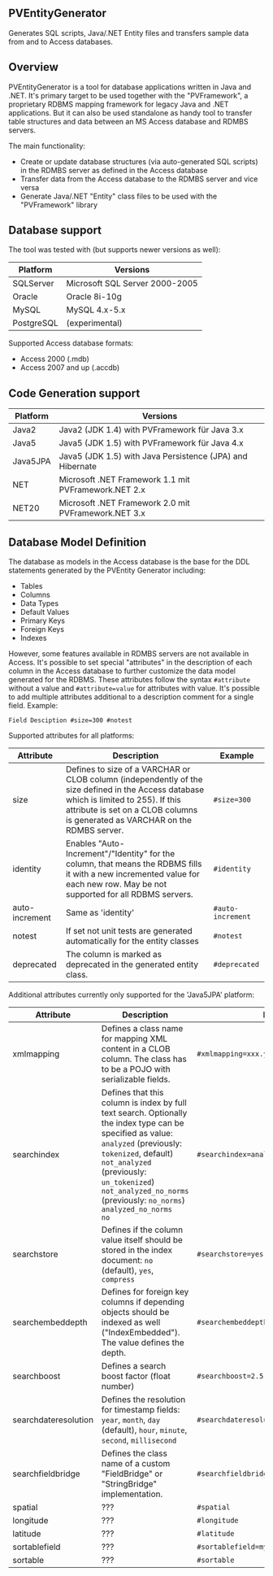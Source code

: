 PVEntityGenerator
-----------------

Generates SQL scripts, Java/.NET Entity files and transfers sample data from and to Access databases.

## Overview

PVEntityGenerator is a tool for database applications written in Java and .NET. It's primary target to be used together with the "PVFramework", a proprietary RDBMS mapping framework for legacy Java and .NET applications. But it can also be used standalone as handy tool to transfer table structures and data between an MS Access database and RDMBS servers.

The main functionality:

* Create or update database structures (via auto-generated SQL scripts) in the RDMBS server as defined in the Access database
* Transfer data from the Access database to the RDMBS server and vice versa
* Generate Java/.NET "Entity" class files to be used with the "PVFramework" library

## Database support

The tool was tested with (but supports newer versions as well):

| Platform   | Versions
|------------|--------------------------------
| SQLServer  | Microsoft SQL Server 2000-2005
| Oracle     | Oracle 8i-10g
| MySQL      | MySQL 4.x-5.x
| PostgreSQL | (experimental)

Supported Access database formats:
* Access 2000 (.mdb)
* Access 2007 and up (.accdb)

## Code Generation support

| Platform   | Versions
|------------|--------------------------------
| Java2      | Java2 (JDK 1.4) with PVFramework für Java 3.x
| Java5      | Java5 (JDK 1.5) with PVFramework für Java 4.x
| Java5JPA   | Java5 (JDK 1.5) with Java Persistence (JPA) and Hibernate
| NET        | Microsoft .NET Framework 1.1 mit PVFramework.NET 2.x
| NET20      | Microsoft .NET Framework 2.0 mit PVFramework.NET 3.x

## Database Model Definition

The database as models in the Access database is the base for the DDL statements generated by the PVEntity Generator including:
* Tables
* Columns
* Data Types
* Default Values
* Primary Keys
* Foreign Keys
* Indexes

However, some features available in RDMBS servers are not available in Access. It's possible to set special "attributes" in the description of each column in the Access database to further customize the data model generated for the RDBMS. These attributes follow the syntax `#attribute` without a value and `#attribute=value` for attributes with value. It's possible to add multiple attributes additional to a description comment for a single field. Example:

```
Field Desciption #size=300 #notest
```

Supported attributes for all platforms:

| Attribute      | Description | Example
|----------------|-------------|----------
| size           | Defines to size of a VARCHAR or CLOB column (independently of the size defined in the Access database which is limited to 255). If this attribute is set on a CLOB columns is generated as VARCHAR on the RDMBS server. | `#size=300`
| identity       | Enables "Auto-Increment"/"Identity" for the column, that means the RDBMS fills it with a new incremented value for each new row. May be not supported for all RDBMS servers. | `#identity`
| auto-increment | Same as 'identity' | `#auto-increment`
| notest         | If set not unit tests are generated automatically for the entity classes | `#notest`
| deprecated     | The column is marked as deprecated in the generated entity class. | `#deprecated`

Additional attributes currently only supported for the 'Java5JPA' platform:

| Attribute            | Description | Example
|----------------------|-------------|----------
| xmlmapping           | Defines a class name for mapping XML content in a CLOB column. The class has to be a POJO with serializable fields. | `#xmlmapping=xxx.yyy.MappingClass`
| searchindex          | Defines that this column is index by full text search. Optionally the index type can be specified as value:<br>`analyzed` (previously: `tokenized`, default)<br>`not_analyzed` (previously: `un_tokenized`)<br>`not_analyzed_no_norms` (previously: `no_norms`)<br>`analyzed_no_norms`<br>`no` | `#searchindex=analyzed`
| searchstore          | Defines if the column value itself should be stored in the index document: `no` (default), `yes`, `compress` | `#searchstore=yes`
| searchembeddepth     | Defines for foreign key columns if depending objects should be indexed as well ("IndexEmbedded"). The value defines the depth. | `#searchembeddepth=1`
| searchboost          | Defines a search boost factor (float number) | `#searchboost=2.5`
| searchdateresolution | Defines the resolution for timestamp fields: `year`, `month`, `day` (default), `hour`, `minute`, `second`, `millisecond` | `#searchdateresolution=day`
| searchfieldbridge    | Defines the class name of a custom  "FieldBridge" or "StringBridge" implementation. | `#searchfieldbridge=xx.yy.FieldBridgeImpl`
| spatial              | ??? | `#spatial`
| longitude            | ??? | `#longitude`
| latitude             | ??? | `#latitude`
| sortablefield        | ??? | `#sortablefield=myfield`
| sortable             | ??? | `#sortable`
